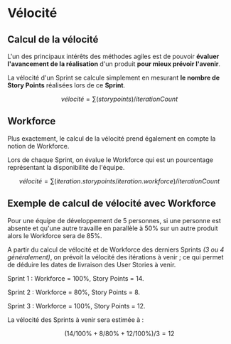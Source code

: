 # Vélocité

## Calcul de la vélocité

L'un des principaux intérêts des méthodes agiles est de pouvoir **évaluer l'avancement de la réalisation** d'un produit **pour mieux prévoir l'avenir**.

La vélocité d'un Sprint se calcule simplement en mesurant **le nombre de Story Points** réalisées lors de ce **Sprint**.

$$
vélocité = \sum(storypoints) / iterationCount
$$

## Workforce

Plus exactement, le calcul de la vélocité prend également en compte la notion de Workforce.

Lors de chaque Sprint, on évalue le Workforce qui est un pourcentage représentant la disponibilité de l'équipe.

$$
vélocité = \sum(iteration.storypoints / iteration.workforce) / iterationCount
$$

## Exemple de calcul de vélocité avec Workforce

Pour une équipe de développement de 5 personnes, si une personne est absente et qu'une autre travaille en parallèle à 50% sur un autre produit alors le Workforce sera de 85%.

A partir du calcul de vélocité et de Workforce des derniers Sprints _\(3 ou 4 généralement\)_, on prévoit la vélocité des itérations à venir ; ce qui permet de déduire les dates de livraison des User Stories à venir.

Sprint 1 : Workforce = 100%, Story Points = 14.

Sprint 2 : Workforce = 80%, Story Points = 8.

Sprint 3 : Workforce = 100%, Story Points = 12.

La vélocité des Sprints à venir sera estimée à :

$$
( 14 / 100\% + 8 / 80\% + 12 / 100\% ) / 3 = 12
$$

